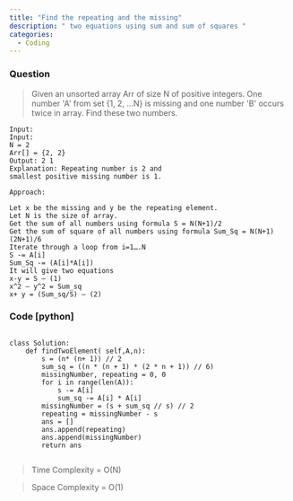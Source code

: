 ```yaml
---
title: "Find the repeating and the missing"
description: " two equations using sum and sum of squares "
categories:
  - Coding
---
```


### Question

> Given an unsorted array Arr of size N of positive integers. One number 'A' from set {1, 2, …N} is missing and one number 'B' occurs twice in array. Find these two numbers.

```
Input: 
Input:
N = 2
Arr[] = {2, 2}
Output: 2 1
Explanation: Repeating number is 2 and 
smallest positive missing number is 1.
```

```
Approach:

Let x be the missing and y be the repeating element.
Let N is the size of array.
Get the sum of all numbers using formula S = N(N+1)/2
Get the sum of square of all numbers using formula Sum_Sq = N(N+1)(2N+1)/6
Iterate through a loop from i=1….N
S -= A[i]
Sum_Sq -= (A[i]*A[i])
It will give two equations 
x-y = S – (1) 
x^2 – y^2 = Sum_sq 
x+ y = (Sum_sq/S) – (2) 
```
### Code [python]

```python3

class Solution:
    def findTwoElement( self,A,n): 
        s = (n* (n+ 1)) // 2
        sum_sq = ((n * (n + 1) * (2 * n + 1)) // 6)
        missingNumber, repeating = 0, 0
        for i in range(len(A)):
            s -= A[i]
            sum_sq -= A[i] * A[i]
        missingNumber = (s + sum_sq // s) // 2
        repeating = missingNumber - s
        ans = []
        ans.append(repeating)
        ans.append(missingNumber)
        return ans
        
```

> Time Complexity = O(N)

> Space Complexity = O(1)
